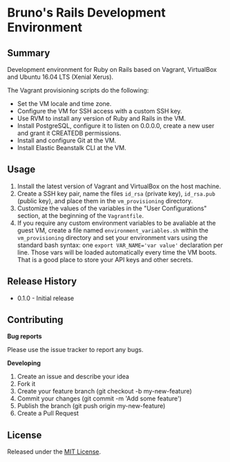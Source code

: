 # Bruno's Rails Development Environment

## Summary
Development environment for Ruby on Rails based on Vagrant, 
VirtualBox and Ubuntu 16.04 LTS (Xenial Xerus). 

The Vagrant provisioning scripts do the following:
- Set the VM locale and time zone.
- Configure the VM for SSH access with a custom SSH key.
- Use RVM to install any version of Ruby and Rails in the VM.
- Install PostgreSQL, configure it to listen on 0.0.0.0, create a new user and grant it 
CREATEDB permissions. 
- Install and configure Git at the VM.
- Install Elastic Beanstalk CLI at the VM.

## Usage
1. Install the latest version of Vagrant and VirtualBox on the host machine.
2. Create a SSH key pair, name the files `id_rsa` (private key), `id_rsa.pub` (public key),
 and place them in the `vm_provisioning` directory.
3. Customize the values of the variables in the "User Configurations" section, at the 
beginning of the `Vagrantfile`.
4. If you require any custom environment variables to be avaliable at the guest
VM, create a file named `environment_variables.sh` within the `vm_provisioning` directory
and set your environment vars using the standard bash syntax: one
`export VAR_NAME='var value'` declaration per line. Those vars will be loaded automatically every time the VM 
boots. That is a good place to store your API keys and other secrets.

## Release History

- 0.1.0 - Initial release

## Contributing

**Bug reports**

Please use the issue tracker to report any bugs.

**Developing**

1. Create an issue and describe your idea
2. Fork it
3. Create your feature branch (git checkout -b my-new-feature)
4. Commit your changes (git commit -m 'Add some feature')
5. Publish the branch (git push origin my-new-feature)
6. Create a Pull Request

## License

Released under the [MIT License](https://opensource.org/licenses/MIT).